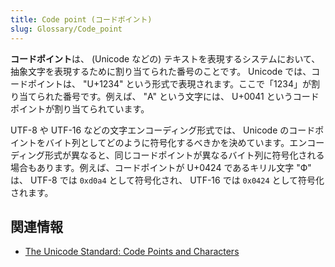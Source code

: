 ```yaml
---
title: Code point (コードポイント)
slug: Glossary/Code_point
---
```


**コードポイント**は、 (Unicode などの) テキストを表現するシステムにおいて、抽象文字を表現するために割り当てられた番号のことです。 Unicode では、コードポイントは、 "U+1234" という形式で表現されます。ここで「1234」が割り当てられた番号です。例えば、 "A" という文字には、 U+0041 というコードポイントが割り当てられています。

UTF-8 や UTF-16 などの文字エンコーディング形式では、 Unicode のコードポイントをバイト列としてどのように符号化するべきかを決めています。エンコーディング形式が異なると、同じコードポイントが異なるバイト列に符号化される場合もあります。例えば、コードポイントが U+0424 であるキリル文字 "Ф" は、 UTF-8 では `0xd0a4` として符号化され、 UTF-16 では `0x0424` として符号化されます。

## 関連情報

- [The Unicode Standard: Code Points and Characters](https://www.unicode.org/versions/Unicode14.0.0/ch02.pdf#G25564)
